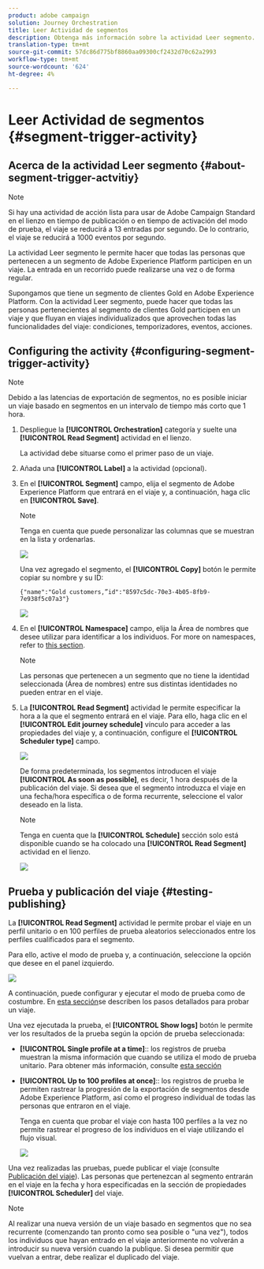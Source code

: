 ```yaml
---
product: adobe campaign
solution: Journey Orchestration
title: Leer Actividad de segmentos
description: Obtenga más información sobre la actividad Leer segmento.
translation-type: tm+mt
source-git-commit: 57dc86d775bf8860aa09300cf2432d70c62a2993
workflow-type: tm+mt
source-wordcount: '624'
ht-degree: 4%

---
```



# Leer Actividad de segmentos {#segment-trigger-activity}

## Acerca de la actividad Leer segmento {#about-segment-trigger-actvitiy}

>[!NOTE]
>
>Si hay una actividad de acción lista para usar de Adobe Campaign Standard en el lienzo en tiempo de publicación o en tiempo de activación del modo de prueba, el viaje se reducirá a 13 entradas por segundo. De lo contrario, el viaje se reducirá a 1000 eventos por segundo.

La actividad Leer segmento le permite hacer que todas las personas que pertenecen a un segmento de Adobe Experience Platform participen en un viaje. La entrada en un recorrido puede realizarse una vez o de forma regular.

Supongamos que tiene un segmento de clientes Gold en Adobe Experience Platform. Con la actividad Leer segmento, puede hacer que todas las personas pertenecientes al segmento de clientes Gold participen en un viaje y que fluyan en viajes individualizados que aprovechen todas las funcionalidades del viaje: condiciones, temporizadores, eventos, acciones.

## Configuring the activity {#configuring-segment-trigger-activity}

>[!NOTE]
>
>Debido a las latencias de exportación de segmentos, no es posible iniciar un viaje basado en segmentos en un intervalo de tiempo más corto que 1 hora.

1. Despliegue la **[!UICONTROL Orchestration]** categoría y suelte una **[!UICONTROL Read Segment]** actividad en el lienzo.

   La actividad debe situarse como el primer paso de un viaje.

1. Añada una **[!UICONTROL Label]** a la actividad (opcional).

1. En el **[!UICONTROL Segment]** campo, elija el segmento de Adobe Experience Platform que entrará en el viaje y, a continuación, haga clic en **[!UICONTROL Save]**.

   >[!NOTE]
   >
   >Tenga en cuenta que puede personalizar las columnas que se muestran en la lista y ordenarlas.

   ![](../assets/segment-trigger-segment-selection.png)

   Una vez agregado el segmento, el **[!UICONTROL Copy]** botón le permite copiar su nombre y su ID:

   `{"name":"Gold customers,”id":"8597c5dc-70e3-4b05-8fb9-7e938f5c07a3"}`

   ![](../assets/segment-trigger-copy.png)

1. En el **[!UICONTROL Namespace]** campo, elija la Área de nombres que desee utilizar para identificar a los individuos. For more on namespaces, refer to [this section](../event/selecting-the-namespace.md).

   >[!NOTE]
   >
   >Las personas que pertenecen a un segmento que no tiene la identidad seleccionada (Área de nombres) entre sus distintas identidades no pueden entrar en el viaje.

1. La **[!UICONTROL Read Segment]** actividad le permite especificar la hora a la que el segmento entrará en el viaje. Para ello, haga clic en el **[!UICONTROL Edit journey schedule]** vínculo para acceder a las propiedades del viaje y, a continuación, configure el **[!UICONTROL Scheduler type]** campo.

   ![](../assets/segment-trigger-schedule.png)

   De forma predeterminada, los segmentos introducen el viaje **[!UICONTROL As soon as possible]**, es decir, 1 hora después de la publicación del viaje. Si desea que el segmento introduzca el viaje en una fecha/hora específica o de forma recurrente, seleccione el valor deseado en la lista.

   >[!NOTE]
   >
   >Tenga en cuenta que la **[!UICONTROL Schedule]** sección solo está disponible cuando se ha colocado una **[!UICONTROL Read Segment]** actividad en el lienzo.

   ![](../assets/segment-trigger-properties.png)

## Prueba y publicación del viaje {#testing-publishing}

La **[!UICONTROL Read Segment]** actividad le permite probar el viaje en un perfil unitario o en 100 perfiles de prueba aleatorios seleccionados entre los perfiles cualificados para el segmento.

Para ello, active el modo de prueba y, a continuación, seleccione la opción que desee en el panel izquierdo.

![](../assets/segment-trigger-test-modes.png)

A continuación, puede configurar y ejecutar el modo de prueba como de costumbre. En [esta sección](../building-journeys/testing-the-journey.md)se describen los pasos detallados para probar un viaje.

Una vez ejecutada la prueba, el **[!UICONTROL Show logs]** botón le permite ver los resultados de la prueba según la opción de prueba seleccionada:

* **[!UICONTROL Single profile at a time]**:: los registros de prueba muestran la misma información que cuando se utiliza el modo de prueba unitario. Para obtener más información, consulte [esta sección](../building-journeys/testing-the-journey.md#viewing_logs)

* **[!UICONTROL Up to 100 profiles at once]**:: los registros de prueba le permiten rastrear la progresión de la exportación de segmentos desde Adobe Experience Platform, así como el progreso individual de todas las personas que entraron en el viaje.

   Tenga en cuenta que probar el viaje con hasta 100 perfiles a la vez no permite rastrear el progreso de los individuos en el viaje utilizando el flujo visual.

   ![](../assets/read-segment-log.png)

Una vez realizadas las pruebas, puede publicar el viaje (consulte [Publicación del viaje](../building-journeys/publishing-the-journey.md)). Las personas que pertenezcan al segmento entrarán en el viaje en la fecha y hora especificadas en la sección de propiedades **[!UICONTROL Scheduler]** del viaje.

>[!NOTE]
>
>Al realizar una nueva versión de un viaje basado en segmentos que no sea recurrente (comenzando tan pronto como sea posible o &quot;una vez&quot;), todos los individuos que hayan entrado en el viaje anteriormente no volverán a introducir su nueva versión cuando la publique. Si desea permitir que vuelvan a entrar, debe realizar el duplicado del viaje.
